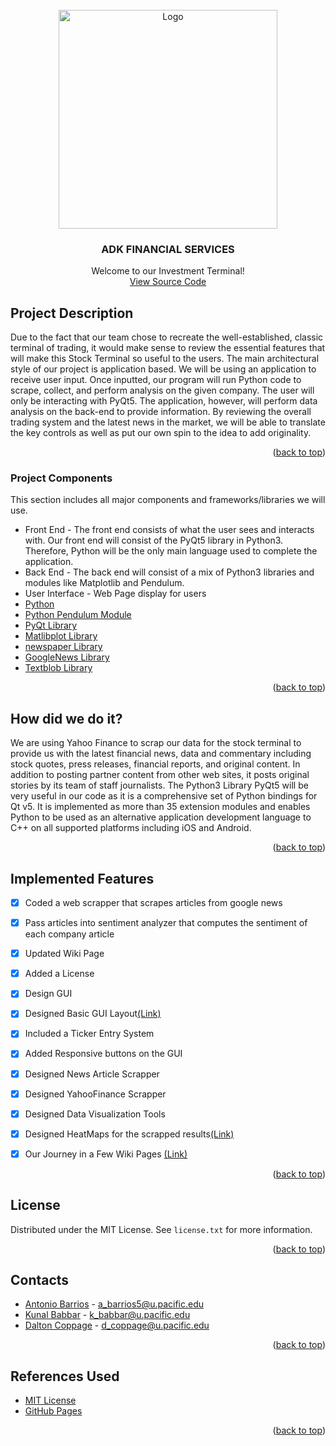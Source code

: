 <div id="top"></div>
<br />
<div align="center">
  <a href="https://github.com/comp195/senior-project-spring-2022-adk-investment-terminal">
    <img src="Requirements/images/logo.png" alt="Logo" width="350" height="350">
  </a>

  <h3 align="center"> ADK FINANCIAL SERVICES </h3>

  <p align="center">
    Welcome to our Investment Terminal!
    <br />
    <a href="https://github.com/comp195/senior-project-spring-2022-adk-investment-terminal/blob/master/SentimentAnalysis.py">View Source Code</a>
  </p>
</div>

## Project Description

Due to the fact that our team chose to recreate the well-established, classic terminal of trading, it would make sense to review the essential features that will make this Stock Terminal so useful to the users.
The main architectural style of our project is application based. We will be using an application to receive user input. 
Once inputted, our program will run Python code to scrape, collect, and perform analysis on the given company. 
The user will only be interacting with PyQt5. The application, however, will perform data analysis on the back-end to provide information.
By reviewing the overall trading system and the latest news in the market, we will be able to translate the key controls as well as put our own spin to the idea to add originality.

<p align="right">(<a href="#top">back to top</a>)</p>

### Project Components

This section includes all major components and frameworks/libraries we will use.
* Front End - The front end consists of what the user sees and interacts with. Our front end will consist of the PyQt5 library in Python3. Therefore, Python will be the only main language used to complete the application.
* Back End - The back end will consist of a mix of Python3 libraries and modules like Matplotlib and Pendulum.
* User Interface - Web Page display for users
* [Python](https://www.python.org)
* [Python Pendulum Module](https://pypi.org/project/pendulum/)
* [PyQt Library](https://pypi.org/project/PyQt5/)
* [Matlibplot Library](https://matplotlib.org)
* [newspaper Library](https://pypi.org/project/newspaper/)
* [GoogleNews Library](https://pypi.org/project/GoogleNews/)
* [Textblob Library](https://pypi.org/project/textblob/0.9.0/)

<p align="right">(<a href="#top">back to top</a>)</p>

## How did we do it?

We are using Yahoo Finance to scrap our data for the stock terminal to provide us with the latest financial news, data and commentary including stock quotes, press releases, financial reports, and original content. 
In addition to posting partner content from other web sites, it posts original stories by its team of staff journalists.
The Python3 Library PyQt5 will be very useful in our code as it is a comprehensive set of Python bindings for Qt v5. 
It is implemented as more than 35 extension modules and enables Python to be used as an alternative application development language to C++ on all supported platforms including iOS and Android.

<p align="right">(<a href="#top">back to top</a>)</p>

## Implemented Features

- [x] Coded a web scrapper that scrapes articles from google news
- [x] Pass articles into sentiment analyzer that computes the sentiment of each company article 
- [x] Updated Wiki Page
- [x] Added a License
- [x] Design GUI 
- [x] Designed Basic GUI Layout[(Link)](https://github.com/comp195/senior-project-spring-2022-adk-investment-terminal/blob/master/Design%20Documents/images/GUI-1.png)
- [x] Included a Ticker Entry System
- [x] Added Responsive buttons on the GUI
- [x] Designed News Article Scrapper
- [x] Designed YahooFinance Scrapper
- [x] Designed Data Visualization Tools
- [x] Designed HeatMaps for the scrapped results[(Link)](https://github.com/comp195/senior-project-spring-2022-adk-investment-terminal/blob/master/Design%20Documents/images/Dummy%20HeatMap.png) 
- [x] Our Journey in a Few Wiki Pages [(Link)](https://github.com/comp195/senior-project-spring-2022-adk-investment-terminal/wiki)


<p align="right">(<a href="#top">back to top</a>)</p>

## License

Distributed under the MIT License. See `license.txt` for more information. 

<p align="right">(<a href="#top">back to top</a>)</p>

## Contacts

* [Antonio Barrios](https://www.linkedin.com/in/abarrioscomputersci/) - a_barrios5@u.pacific.edu
* [Kunal Babbar](https://www.linkedin.com/in/kunalbabbar1/) - k_babbar@u.pacific.edu
* [Dalton Coppage](https://www.linkedin.com/in/daltonrussellcoppage/) - d_coppage@u.pacific.edu 

<p align="right">(<a href="#top">back to top</a>)</p>

## References Used

* [MIT License](https://opensource.org/licenses/MIT)
* [GitHub Pages](https://pages.github.com)

<p align="right">(<a href="#top">back to top</a>)</p>

